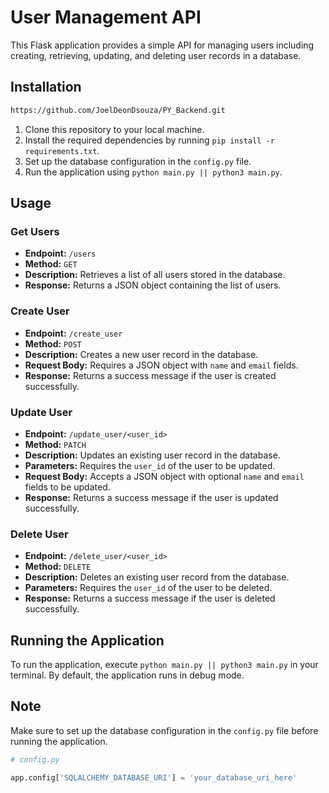 
# User Management API

This Flask application provides a simple API for managing users including creating, retrieving, updating, and deleting user records in a database.

## Installation

```bash
https://github.com/JoelDeonDsouza/PY_Backend.git
```

1. Clone this repository to your local machine.
2. Install the required dependencies by running `pip install -r requirements.txt`.
3. Set up the database configuration in the `config.py` file.
4. Run the application using `python main.py || python3 main.py`.

## Usage

### Get Users
- **Endpoint:** `/users`
- **Method:** `GET`
- **Description:** Retrieves a list of all users stored in the database.
- **Response:** Returns a JSON object containing the list of users.

### Create User
- **Endpoint:** `/create_user`
- **Method:** `POST`
- **Description:** Creates a new user record in the database.
- **Request Body:** Requires a JSON object with `name` and `email` fields.
- **Response:** Returns a success message if the user is created successfully.

### Update User
- **Endpoint:** `/update_user/<user_id>`
- **Method:** `PATCH`
- **Description:** Updates an existing user record in the database.
- **Parameters:** Requires the `user_id` of the user to be updated.
- **Request Body:** Accepts a JSON object with optional `name` and `email` fields to be updated.
- **Response:** Returns a success message if the user is updated successfully.

### Delete User
- **Endpoint:** `/delete_user/<user_id>`
- **Method:** `DELETE`
- **Description:** Deletes an existing user record from the database.
- **Parameters:** Requires the `user_id` of the user to be deleted.
- **Response:** Returns a success message if the user is deleted successfully.

## Running the Application

To run the application, execute `python main.py || python3 main.py` in your terminal. By default, the application runs in debug mode.

## Note

Make sure to set up the database configuration in the `config.py` file before running the application.

```python
# config.py

app.config['SQLALCHEMY_DATABASE_URI'] = 'your_database_uri_here'